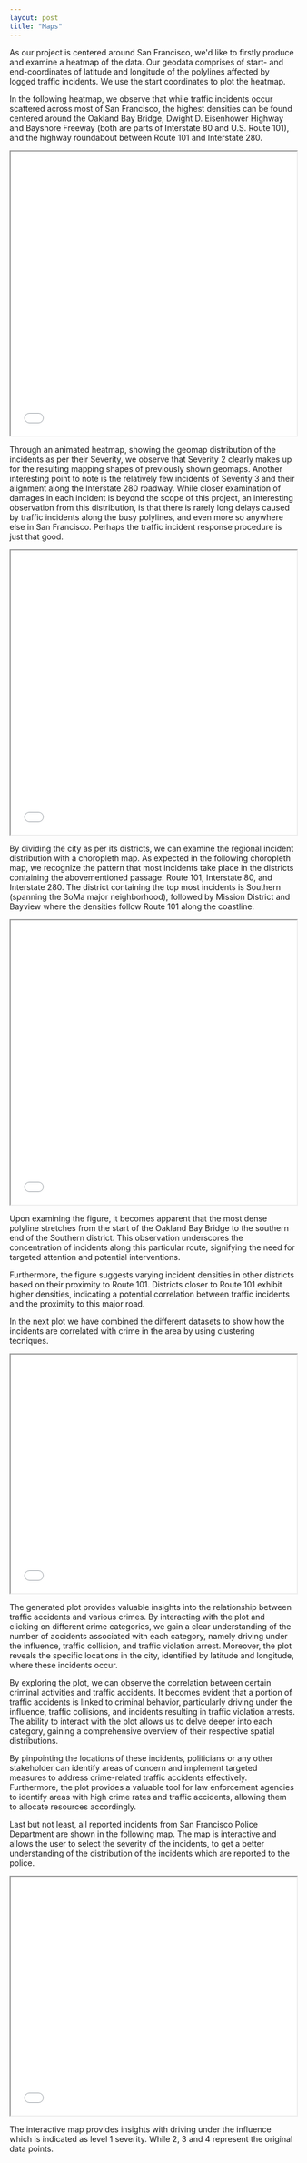 ```yaml
---
layout: post
title: "Maps"
---
```


As our project is centered around San Francisco, we'd like to firstly produce and examine a heatmap of the data. Our geodata comprises of start- and end-coordinates of latitude and longitude of the polylines affected by logged traffic incidents. We use the start coordinates to plot the heatmap.

In the following heatmap, we observe that while traffic incidents occur scattered across most of San Francisco, the highest densities can be found centered around the Oakland Bay Bridge, Dwight D. Eisenhower Highway and Bayshore Freeway (both are parts of Interstate 80 and U.S. Route 101), and the highway roundabout between Route 101 and Interstate 280.

<iframe src="html_plots/heatmap.html" width="100%" height="500"></iframe>

Through an animated heatmap, showing the geomap distribution of the incidents as per their Severity, we observe that Severity 2 clearly makes up for the resulting mapping shapes of previously shown geomaps. Another interesting point to note is the relatively few incidents of Severity 3 and their alignment along the Interstate 280 roadway. While closer examination of damages in each incident is beyond the scope of this project, an interesting observation from this distribution, is that there is rarely long delays caused by traffic incidents along the busy polylines, and even more so anywhere else in San Francisco. Perhaps the traffic incident response procedure is just that good.

<iframe src="html_plots/map_sf.html" width="100%" height="500"></iframe>

By dividing the city as per its districts, we can examine the regional incident distribution with a choropleth map.
As expected in the following choropleth map, we recognize the pattern that most incidents take place in the districts containing the abovementioned passage: Route 101, Interstate 80, and Interstate 280. The district containing the top most incidents is Southern (spanning the SoMa major neighborhood), followed by Mission District and Bayview where the densities follow Route 101 along the coastline.

<iframe src="html_plots/incident_counts_map.html" width="100%" height="500"></iframe>

Upon examining the figure, it becomes apparent that the most dense polyline stretches from the start of the Oakland Bay Bridge to the southern end of the Southern district. This observation underscores the concentration of incidents along this particular route, signifying the need for targeted attention and potential interventions.

Furthermore, the figure suggests varying incident densities in other districts based on their proximity to Route 101. Districts closer to Route 101 exhibit higher densities, indicating a potential correlation between traffic incidents and the proximity to this major road.

In the next plot we have combined the different datasets to show how the incidents are correlated with crime in the area by using clustering tecniques. 

<iframe src="html_plots/traffic_crime_locations.html" width="100%" height="420"></iframe>

The generated plot provides valuable insights into the relationship between traffic accidents and various crimes. By interacting with the plot and clicking on different crime categories, we gain a clear understanding of the number of accidents associated with each category, namely driving under the influence, traffic collision, and traffic violation arrest. Moreover, the plot reveals the specific locations in the city, identified by latitude and longitude, where these incidents occur.

By exploring the plot, we can observe the correlation between certain criminal activities and traffic accidents. It becomes evident that a portion of traffic accidents is linked to criminal behavior, particularly driving under the influence, traffic collisions, and incidents resulting in traffic violation arrests. The ability to interact with the plot allows us to delve deeper into each category, gaining a comprehensive overview of their respective spatial distributions.

By pinpointing the locations of these incidents, politicians or any other stakeholder can identify areas of concern and implement targeted measures to address crime-related traffic accidents effectively. Furthermore, the plot provides a valuable tool for law enforcement agencies to identify areas with high crime rates and traffic accidents, allowing them to allocate resources accordingly.

Last but not least, all reported incidents from San Francisco Police Department are shown in the following map. The map is interactive and allows the user to select the severity of the incidents, to get a better understanding of the distribution of the incidents which are reported to the police.

<iframe src="html_plots/incident_locations_map.html" width="100%" height="420"></iframe>

The interactive map provides insights with driving under the influence which is indicated as level 1 severity. While 2, 3 and 4 represent the original data points.

